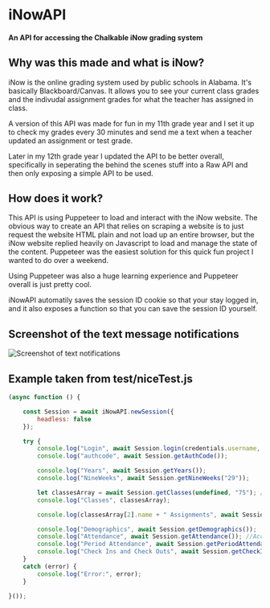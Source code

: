 # iNowAPI
#### An API for accessing the Chalkable iNow grading system

## Why was this made and what is iNow?

iNow is the online grading system used by public schools in Alabama. It's basically Blackboard/Canvas. It allows you to see your current class grades and the indivudal assignment grades for what the teacher has assigned in class.

A version of this API was made for fun in my 11th grade year and I set it up to check my grades every 30 minutes and send me a text when a teacher updated an assignment or test grade.

Later in my 12th grade year I updated the API to be better overall, specifically in seperating the behind the scenes stuff into a Raw API and then only exposing a simple API to be used.

## How does it work?

This API is using Puppeteer to load and interact with the iNow website. The obvious way to create an API that relies on scraping a website is to just request the website HTML plain and not load up an entire browser, but the iNow website replied heavily on Javascript to load and manage the state of the content. Puppeteer was the easiest solution for this quick fun project I wanted to do over a weekend.

Using Puppeteer was also a huge learning experience and Puppeteer overall is just pretty cool.

iNowAPI automatily saves the session ID cookie so that your stay logged in, and it also exposes a function so that you can save the session ID yourself.

## Screenshot of the text message notifications

![Screenshot of text notifications](https://i.imgur.com/4tz6Qz7.png)

## Example taken from test/niceTest.js

```javascript
(async function () {

    const Session = await iNowAPI.newSession({
        headless: false
    });

    try {
        console.log("Login", await Session.login(credentials.username, credentials.password));
        console.log("authcode", await Session.getAuthCode());

        console.log("Years", await Session.getYears());
        console.log("NineWeeks", await Session.getNineWeeks("29"));

        let classesArray = await Session.getClasses(undefined, "75"); //First param is year id, 2nd param is nineWeeksId
        console.log("Classes", classesArray);

        console.log(classesArray[2].name + " Assignments", await Session.getClassAssignments(classesArray[2].id));

        console.log("Demographics", await Session.getDemographics());
        console.log("Attendance", await Session.getAttendance()); //Accepts a yearId
        console.log("Period Attendance", await Session.getPeriodAttendance()); //Accepts a yearId
        console.log("Check Ins and Check Outs", await Session.getCheckInOuts()); //Accepts a yearId
    }
    catch (error) {
        console.log("Error:", error);
    }

}());
```
